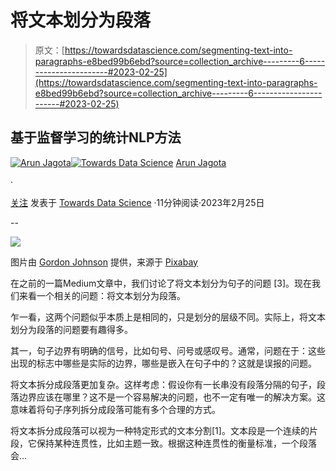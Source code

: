# 将文本划分为段落

> 原文：[https://towardsdatascience.com/segmenting-text-into-paragraphs-e8bed99b6ebd?source=collection_archive---------6-----------------------#2023-02-25](https://towardsdatascience.com/segmenting-text-into-paragraphs-e8bed99b6ebd?source=collection_archive---------6-----------------------#2023-02-25)

## 基于监督学习的统计NLP方法

[](https://jagota-arun.medium.com/?source=post_page-----e8bed99b6ebd--------------------------------)[![Arun Jagota](../Images/3c3eb142f671b5fb933c2826d8ed78d9.png)](https://jagota-arun.medium.com/?source=post_page-----e8bed99b6ebd--------------------------------)[](https://towardsdatascience.com/?source=post_page-----e8bed99b6ebd--------------------------------)[![Towards Data Science](../Images/a6ff2676ffcc0c7aad8aaf1d79379785.png)](https://towardsdatascience.com/?source=post_page-----e8bed99b6ebd--------------------------------) [Arun Jagota](https://jagota-arun.medium.com/?source=post_page-----e8bed99b6ebd--------------------------------)

·

[关注](https://medium.com/m/signin?actionUrl=https%3A%2F%2Fmedium.com%2F_%2Fsubscribe%2Fuser%2Fef9ed921edad&operation=register&redirect=https%3A%2F%2Ftowardsdatascience.com%2Fsegmenting-text-into-paragraphs-e8bed99b6ebd&user=Arun+Jagota&userId=ef9ed921edad&source=post_page-ef9ed921edad----e8bed99b6ebd---------------------post_header-----------) 发表于 [Towards Data Science](https://towardsdatascience.com/?source=post_page-----e8bed99b6ebd--------------------------------) ·11分钟阅读·2023年2月25日

--

[](https://medium.com/m/signin?actionUrl=https%3A%2F%2Fmedium.com%2F_%2Fbookmark%2Fp%2Fe8bed99b6ebd&operation=register&redirect=https%3A%2F%2Ftowardsdatascience.com%2Fsegmenting-text-into-paragraphs-e8bed99b6ebd&source=-----e8bed99b6ebd---------------------bookmark_footer-----------)![](../Images/8e2618a1773575c3a2cb635554d5915f.png)

图片由 [Gordon Johnson](https://pixabay.com/users/gdj-1086657/?utm_source=link-attribution&utm_medium=referral&utm_campaign=image&utm_content=4385160) 提供，来源于 [Pixabay](https://pixabay.com/)

在之前的一篇Medium文章中，我们讨论了将文本划分为句子的问题 [3]。现在我们来看一个相关的问题：将文本划分为段落。

乍一看，这两个问题似乎本质上是相同的，只是划分的层级不同。实际上，将文本划分为段落的问题要有趣得多。

其一，句子边界有明确的信号，比如句号、问号或感叹号。通常，问题在于：这些出现的标志中哪些是实际的边界，哪些是嵌入在句子中的？这就是误报的问题。

将文本拆分成段落更加复杂。这样考虑：假设你有一长串没有段落分隔的句子，段落边界应该在哪里？这不是一个容易解决的问题，也不一定有唯一的解决方案。这意味着将句子序列拆分成段落可能有多个合理的方式。

将文本拆分成段落可以视为一种特定形式的文本分割[1]。文本段是一个连续的片段，它保持某种连贯性，比如主题一致。根据这种连贯性的衡量标准，一个段落会…
